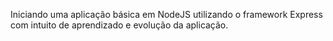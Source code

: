 Iniciando uma aplicação básica em NodeJS utilizando o framework Express com intuito de aprendizado e evolução da aplicação.
